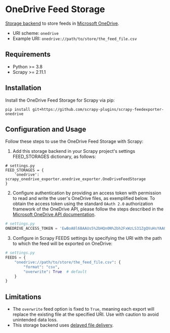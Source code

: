 # OneDrive Feed Storage
[Storage backend](https://docs.scrapy.org/en/latest/topics/feed-exports.html#storage-backends) to store feeds in [Microsoft OneDrive](https://www.microsoft.com/en-us/microsoft-365/onedrive/online-cloud-storage). 
- URI scheme: `onedrive`
- Example URI: `onedrive://path/to/store/the_feed_file.csv`

## Requirements
- Python >= 3.8
- Scrapy >= 2.11.1

## Installation
Install the OneDrive Feed Storage for Scrapy via pip:

```
pip install git+https://github.com/scrapy-plugins/scrapy-feedexporter-onedrive
```

## Configuration and Usage
Follow these steps to use the OneDrive Feed Storage with Scrapy:

1. Add this storage backend in your Scrapy project's settings FEED_STORAGES dictionary, as follows:

```
# settings.py
FEED_STORAGES = {
    'onedrive': scrapy_onedrive_exporter.onedrive_exporter.OneDriveFeedStorage
}
```

2. Configure authentication by providing an access token with permission to read and write the user's OneDrive files, as exemplified below. To obtain the access token using the standard `OAuth 2.0` authorization framework of the OneDrive API, please follow the steps described in the [Microsoft OneDrive API documentation](https://learn.microsoft.com/en-us/onedrive/developer/rest-api/getting-started/graph-oauth?view=odsp-graph-online).

```python
# settings.py
ONEDRIVE_ACCESS_TOKEN = 'EwBoA8l6BAAUs5%2bHQn0N%2bh2FxWzLS31ZgQVuHsYAAQe0m4RTofw7c6jCDsPCN5Hq6RYwdPsQxxJZKLJBFXt8SCoSJ3BeN36l/YoTBHaBNjyI8KmYtr1AcYx93wqvojL4g1PNR%2bLRqFSzQe2PyhumzMsGGbFqmZzNtzluaQSm3rdtSorbriPL3AFuWcIpo0AnD7iS666OLolARAnCpqLHY2sNyM6SUIo3DZgLEUrJwS6S05YWAQQvjuNiQsSG49r8jmHJ6O9cDbsXXjpTku3UtSN3558cuOordIj5mQQ4evJ1dDPRI3L18%2bTgilmAqOcz6R%2b%2b5YhUk3cU854L9gZe86WsRjfs9ztTvwc3IpQD4ICoJ94L1kNGZjlKRQBfBsMDZgAACF9C2ej1pyckOALbj9o2vGrEU/7DpKSmjCyf7IaVcbzohSH1exYk4qmovogcIcHx%2bqjklQyosJsHt5k1RzXg69GS/9hde9h%2blBSx3d30ceDO309jrTm2S9lG9Qe5PeYA6G062Ros0ms%2btfxmL3NJTz/eIWWIYICoFjpd85WGTpG1qAWvF6UY%2bJZbME2x8ewM9oVGQfHY4WDWcquMEU/UYpdlxlV3RHcv/tqKoqR1jqJE6A45fo7u%2bPGfBlg7HQktVZ%2bnT6gK054xq6dbEGByRunZdGHZs3ThpC40wCcOHzuK7Z9GVhbnRDIeMGCPofCVkn/z7uuNgowAEAadfOZyuGRLTwNrTiG70mo5kub5o3tX5lLUdrkbgbK6riBK8rsN6tlZUENymMU95A8svBqlsm27fxDk2D/S2ltEmQLBlULKXZPmpcIfHUNAoum%2bhfVPQZoN5nzVa3d/7RYDT0S4%2bd/5jsV5yoem0/Yd8VnclvJs14UC4Eq%2bw7L3r314rAMojg5rgbMhfmei2PharkNctvn%2b5j8Ay35YbFVknhLrj1lY5I1GcCX4J5qADbdn8l%2b1fg3B3H3wVV9yo1EjFaRW4LObrOwTcjQRPkC4FMbDbpSitXeRaSiNrNZuVzSXgUcHIcGTUXsYz89c7n55bHQDKLtWThXT%2bUEgNR/8%2bIqpdBukM1S78h4EOZo8mz5sj%2b7znPRAqyCedrLLL5bleq2viUCx3dFThnQ6ChxV64E508C96VACj4PofHpG2sfB6PJIrP0MfgI%3d'
```

3. Configure in Scrapy FEEDS settings by specifying the URI with the path to which the feed will be exported on OneDrive:

```python
# settings.py
FEEDS = {
    "onedrive://path/to/store/the_feed_file.csv": {
        "format": "csv",
        "overwrite": True  # default
    }
}
```

## Limitations
- The `overwrite` feed option is fixed to `True`, meaning each export will replace the existing file at the specified URI. Use with caution to avoid unintended data loss.
- This storage backend uses [delayed file delivery](https://docs.scrapy.org/en/latest/topics/feed-exports.html#delayed-file-delivery).








